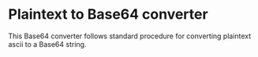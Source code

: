 # Plaintext to Base64 converter
This Base64 converter follows standard procedure for converting plaintext ascii to a Base64 string.
